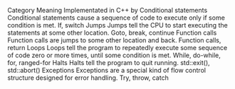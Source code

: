 Category	Meaning	Implementated in C++ by
Conditional statements	Conditional statements cause a sequence of code to execute only if some condition is met.	If, switch
Jumps	Jumps tell the CPU to start executing the statements at some other location.	Goto, break, continue
Function calls	Function calls are jumps to some other location and back.	Function calls, return
Loops	Loops tell the program to repeatedly execute some sequence of code zero or more times, until some condition is met.	While, do-while, for, ranged-for
Halts	Halts tell the program to quit running.	std::exit(), std::abort()
Exceptions	Exceptions are a special kind of flow control structure designed for error handling.	Try, throw, catch